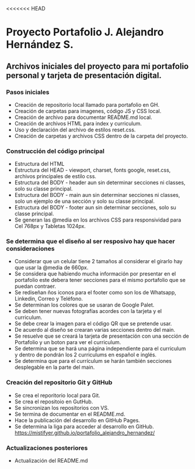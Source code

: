<<<<<<< HEAD
# Proyecto Portafolio J. Alejandro Hernández S.

## Archivos iniciales del proyecto para mi portafolio personal y tarjeta de presentación digital.


### Pasos iniciales

- Creación de repositorio local llamado para portafolio en GH.
- Creación de carpetas para imagenes, código JS y CSS local.
- Creación de archivo para documentar README.md local.
- Creación de archivos HTML para index y curriculum.
- Uso y declaración del archivo de estilos reset.css.
- Creación de carpetas y archivos CSS dentro de la carpeta del proyecto.


### Construcción del código principal

- Estructura del HTML
- Estructura del HEAD - viewport, charset, fonts google, reset.css, archivos principales de estilo css.
- Estructura del BODY - header aun sin determinar secciones ni classes, solo su classe principal.
- Estructura del BODY - main aun sin determinar secciones ni classes, solo un ejemplo de una sección y solo su classe principal.
- Estructura del BODY - footer aun sin determinar secciones, solo su classe principal.
- Se generan las @media en los archivos CSS para responsividad para Cel 768px y Tabletas 1024px.


### Se determina que el diseño al ser resposivo hay que hacer consideraciones

- Considerar que un celular tiene 2 tamaños al considerar el girarlo hay que usar la @media de 660px.
- Se considera que habiendo mucha información por presentar en el portafolio este debera tener secciones para el mismo portafolio que se puedan contraer.
- Se rediseñan ños iconos para el footer como son los de Whatsapp, Linkedin, Correo y Teléfono.
- Se determinan los colores que se usaran de Google Palet.
- Se deben tener nuevas fotografías acordes con la tarjeta y el curriculum.
- Se debe crear la imagen para el código QR que se pretende usar.
- De acuerdo al diseño se crearan varias secciones dentro del main.
- Se resuelve que se creará la tarjeta de presentación con una sección de Portafolio y un boton para ver el curriculum.
- Se determina que se hará una página independiente para el curriculum y dentro de pondrán los 2 curriculums en español e inglés.
- Se determina que para el currículum se harán también secciones desplegable en la parte del main.


### Creación del repositorio Git y GitHub

- Se crea el reporitorio local para Git.
- Se crea el repositoio en GutHub.
- Se sincronizan los repositorios con VS.
- Se termina de documentar en el README.md.
- Hace la publicación del desarrollo en GitHub Pages.
- Se determina la liga para acceder al desarrollo en GitHub. https://mistifyer.github.io/portafolio_alejandro_hernandez/

### Actualizaciones posteriores
- Actualización del README.md